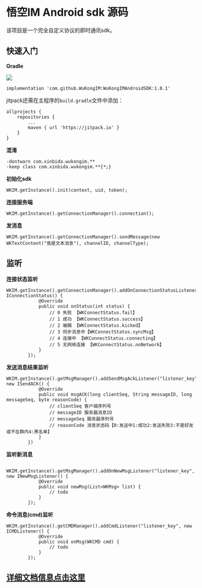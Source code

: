 # 悟空IM Android sdk 源码
该项目是一个完全自定义协议的即时通讯sdk。

## 快速入门

**Gradle**

[![](https://jitpack.io/v/WuKongIM/WuKongIMAndroidSDK.svg)](https://jitpack.io/#WuKongIM/WuKongIMAndroidSDK)

```
implementation 'com.github.WuKongIM:WuKongIMAndroidSDK:1.0.1'
```

jitpack还需在主程序的`build.gradle`文件中添加：

```
allprojects {
    repositories {
        ...
        maven { url 'https://jitpack.io' }
    }
}
```
**混淆**
```
-dontwarn com.xinbida.wukongim.**
-keep class com.xinbida.wukongim.**{*;}
```
**初始化sdk**
```
WKIM.getInstance().init(context, uid, token);
```
**连接服务端**
```
WKIM.getInstance().getConnectionManager().connection();
```
**发消息**
```
WKIM.getInstance().getConnectionManager().sendMessage(new WKTextContent("我是文本消息"), channelID, channelType);
```

## 监听
**连接状态监听**
```
WKIM.getInstance().getConnectionManager().addOnConnectionStatusListener("listener_key",new IConnectionStatus() {
            @Override
            public void onStatus(int status) {
                // 0 失败 【WKConnectStatus.fail】
                // 1 成功 【WKConnectStatus.success】
                // 2 被踢 【WKConnectStatus.kicked】
                // 3 同步消息中【WKConnectStatus.syncMsg】
                // 4 连接中 【WKConnectStatus.connecting】
                // 5 无网络连接 【WKConnectStatus.noNetwork】
            }
        });
```
**发送消息结果监听**
```
WKIM.getInstance().getMsgManager().addSendMsgAckListener("listener_key", new ISendACK() {
            @Override
            public void msgACK(long clientSeq, String messageID, long messageSeq, byte reasonCode) {
                // clientSeq 客户端序列号
                // messageID 服务器消息ID
                // messageSeq 服务器序列号
                // reasonCode 消息状态码【0:发送中1:成功2:发送失败3:不是好友或不在群内4:黑名单】
            }
        })
 ```
**监听新消息**
```
 WKIM.getInstance().getMsgManager().addOnNewMsgListener("listener_key", new INewMsgListener() {
            @Override
            public void newMsg(List<WKMsg> list) {
                // todo 
            }
        });
```
**命令消息(cmd)监听**
```
WKIM.getInstance().getCMDManager().addCmdListener("listener_key", new ICMDListener() {
            @Override
            public void onMsg(WKCMD cmd) {
                // todo
            }
        });
```

## [详细文档信息点击这里](http://githubim.com "文档")

